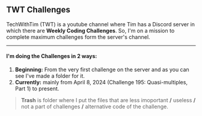 ## TWT Challenges
TechWithTim (TWT) is a youtube channel where Tim has a Discord server in which there are **Weekly Coding Challenges**. So, I'm on a mission to complete maximum challenges form the server's channel.
***
#### I'm doing the Challenges in 2 ways:
1. **Beginning:** From the very first challenge on the server and as you can see I've made a folder for it.
2. **Currently:** mainly from April 8, 2024 (Challenge 195: Quasi-multiples, Part 1) to present.
> **Trash** is folder where I put the files that are less imoportant **/** useless **/** not a part of challenges **/** alternative code of the challenge.